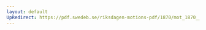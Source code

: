 ```yaml
---
layout: default
UpRedirect: https://pdf.swedeb.se/riksdagen-motions-pdf/1870/mot_1870__ak__00045/mot_1870__ak__00045_001.pdf
---
```

